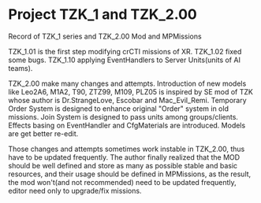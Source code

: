 # Project TZK_1 and TZK_2.00
Record of TZK_1 series and TZK_2.00 Mod and MPMissions

TZK_1.01 is the first step modifying crCTI missions of XR.
TZK_1.02 fixed some bugs.
TZK_1.10 applying EventHandlers to Server Units(units of AI teams).

TZK_2.00 make many changes and attempts.
Introduction of new models like Leo2A6, M1A2, T90, ZTZ99, M109, PLZ05 is inspired by SE mod of TZK whose author is Dr.StrangeLove, Escobar and Mac_Evil_Remi.
Temporary Order System is designed to enhance original "Order" system in old missions.
Join System is designed to pass units among groups/clients.
Effects basing on EventHandler and CfgMaterials are introduced.
Models are get better re-edit.

Those changes and attempts sometimes work instable in TZK_2.00, thus have to be updated frequently. The author finally realized that the MOD should be well defined and store as many as possible stable and basic resources, and their usage should be defined in MPMissions, as the result, the mod won't(and not recommended) need to be updated frequently, editor need only to upgrade/fix missions.
